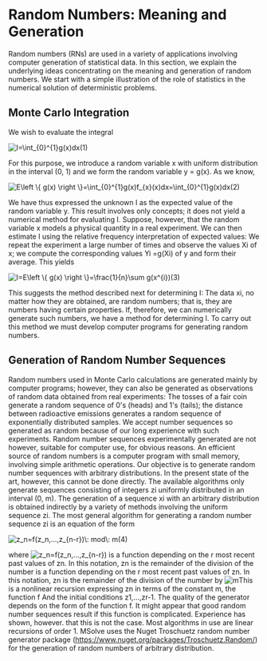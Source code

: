 # Random Numbers: Meaning and Generation

Random numbers (RNs) are used in a variety of applications involving computer generation of statistical data. In this section, we explain the underlying ideas concentrating on the meaning and generation of random numbers. We start with a simple illustration of the role of statistics in the numerical solution of deterministic problems. 
## Monte Carlo Integration
We wish to evaluate the integral

<img src="https://latex.codecogs.com/gif.latex?\inline&space;\dpi{100}&space;I=\int_{0}^{1}g(x)dx" title="I=\int_{0}^{1}g(x)dx" />(1)

For this purpose, we introduce a random variable x with uniform distribution in the interval (0, 1) and we form the random variable y = g(x). As we know,

<img src="https://latex.codecogs.com/gif.latex?\inline&space;\dpi{100}&space;E\left&space;\{&space;g(x)&space;\right&space;\}=\int_{0}^{1}g(x)f_{x}(x)dx=\int_{0}^{1}g(x)dx" title="E\left \{ g(x) \right \}=\int_{0}^{1}g(x)f_{x}(x)dx=\int_{0}^{1}g(x)dx" />(2)

We have thus expressed the unknown I as the expected value of the random variable y. This result involves only concepts; it does not yield a numerical method for evaluating I. Suppose, however, that the random variable x models a physical quantity in a real experiment. We can then estimate I using the relative frequency interpretation of expected values: We repeat the experiment a large number of times and observe the values Xi of x; we compute the corresponding values Yi =g(Xi) of y and form their average. This yields

<img src="https://latex.codecogs.com/gif.latex?\inline&space;\dpi{100}&space;I=E\left&space;\{&space;g(x)&space;\right&space;\}=\frac{1}{n}\sum&space;g(x^{i})" title="I=E\left \{ g(x) \right \}=\frac{1}{n}\sum g(x^{i})" />(3)

This suggests the method described next for determining I: The data xi, no matter how they are obtained, are random numbers; that is, they are numbers having certain properties. If, therefore, we can numerically generate such numbers, we have a method for determining I. To carry out this method we must develop computer programs for generating random numbers.

## Generation of Random Number Sequences
Random numbers used in Monte Carlo calculations are generated mainly by computer programs; however, they can also be generated as observations of random data obtained from real experiments: The tosses of a fair coin generate a random sequence of 0's (heads) and 1's (tails); the distance between radioactive emissions generates a random sequence of exponentially distributed samples. We accept number sequences so generated as random because of our long experience with such experiments. Random number sequences experimentally generated are not however, suitable for computer use, for obvious reasons. An efficient source of random numbers is a computer program with small memory, involving simple arithmetic operations.
Our objective is to generate random number sequences with arbitrary distributions. In the present state of the art, however, this cannot be done directly. The available algorithms only generate sequences consisting of integers zi uniformly distributed in an interval (0, m). The generation of a sequence xi with an arbitrary distribution is obtained indirectly by a variety of methods involving the uniform sequence zi.
The most general algorithm for generating a random number sequence zi is an equation of the form

<img src="https://latex.codecogs.com/gif.latex?z_n=f(z_n,...,z_{n-r})\:&space;mod\:&space;m" title="z_n=f(z_n,...,z_{n-r})\: mod\: m" />(4)

where <img src="https://latex.codecogs.com/gif.latex?z_n=f(z_n,...,z_{n-r})" title="z_n=f(z_n,...,z_{n-r})" />   is a function depending on the r most recent past values of zn. In this notation, zn is the remainder of the division of the number   is a function depending on the r most recent past values of zn. In this notation, zn is the remainder of the division of the number by <img src="https://latex.codecogs.com/gif.latex?m" title="m" />This is a nonlinear recursion expressing zn in terms of the constant m, the function f And the initial conditions z1,…,zr-1. The quality of the generator depends on the form of the function f. It might appear that good random number sequences result if this function is complicated. Experience has shown, however. that this is not the case. Most algorithms in use are linear recursions of order 1. MSolve uses the Nuget Troschuetz random number generator package (https://www.nuget.org/packages/Troschuetz.Random/) for the generation of random numbers of arbitrary distribution. 
